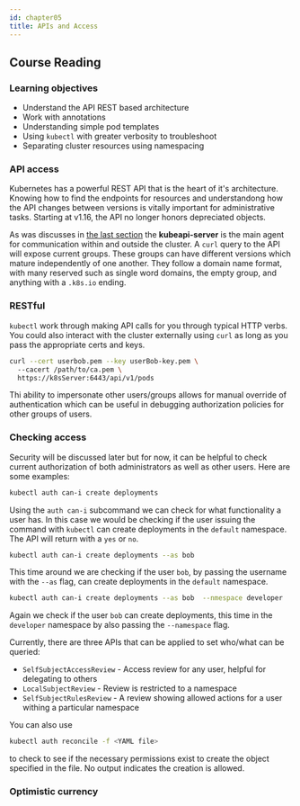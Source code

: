 ```yaml
---
id: chapter05
title: APIs and Access
---
```


## Course Reading

### Learning objectives

- Understand the API REST based architecture
- Work with annotations
- Understanding simple pod templates
- Using `kubectl` with greater verbosity to troubleshoot
- Separating cluster resources using namespacing


### API access

Kubernetes has a powerful REST API that is the heart of it's architecture.  Knowing how to find the endpoints for resources and understandong how the API changes between versions is vitally important for administrative tasks.  Starting at v1.16, the API no longer honors depreciated objects.

As was discusses in [the last section](./chapter04.md) the __kubeapi-server__ is the main agent for communication within and outside the cluster.  A `curl` query to the API will expose current groups.  These groups can have different versions which mature independently of one another. They follow a domain name format, with many reserved such as single word domains, the empty group, and anything with a `.k8s.io` ending.


### RESTful

`kubectl` work through making API calls for you through typical HTTP verbs.  You could also interact with the cluster externally using `curl` as long as you pass the appropriate certs and keys.

```bash
curl --cert userbob.pem --key userBob-key.pem \  
  --cacert /path/to/ca.pem \   
  https://k8sServer:6443/api/v1/pods
```

Thi ability to impersonate other users/groups allows for manual override of authentication which can be useful in debugging authorization policies for other groups of users.


### Checking access

Security will be discussed later but for now, it can be helpful to check current authorization of both administrators as well as other users.  Here are some examples:

```bash
kubectl auth can-i create deployments
```

Using the `auth can-i` subcommand we can check for what functionality a user has. In this case we would be checking if the user issuing the command with `kubectl` can create deployments in the `default` namespace. The API will return with a `yes` or `no`.

```bash
kubectl auth can-i create deployments --as bob
```

This time around we are checking if the user `bob`, by passing the username with the `--as` flag, can create deployments in the `default` namespace.

```bash
kubectl auth can-i create deployments --as bob  --nmespace developer
```

Again we check if the user `bob` can create deployments, this time in the `developer` namespace by also passing the `--namespace` flag.

Currently, there are three APIs that can be applied to set who/what can be queried:
- `SelfSubjectAccessReview` - Access review for any user, helpful for delegating to others
- `LocalSubjectReview` - Review is restricted to a namespace
- `SelfSubjectRulesReview` - A review showing allowed actions for a user withing a particular namespace

You can also use 

```bash
kubectl auth reconcile -f <YAML file>
```

to check to see if the necessary permissions exist to create the object specified in the file.  No output indicates the creation is allowed.


### Optimistic currency

